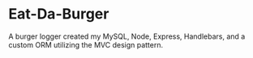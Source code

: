# Eat-Da-Burger
A burger logger created my MySQL, Node, Express, Handlebars, and a custom ORM utilizing the MVC design pattern. 
